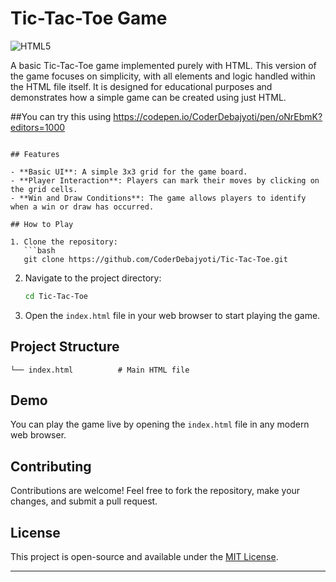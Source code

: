 # Tic-Tac-Toe Game

![HTML5](https://img.shields.io/badge/HTML5-%23E34F26.svg?&style=flat-square&logo=html5&logoColor=white)

A basic Tic-Tac-Toe game implemented purely with HTML. This version of the game focuses on simplicity, with all elements and logic handled within the HTML file itself. It is designed for educational purposes and demonstrates how a simple game can be created using just HTML.

##You can try this using 
https://codepen.io/CoderDebajyoti/pen/oNrEbmK?editors=1000
```

## Features

- **Basic UI**: A simple 3x3 grid for the game board.
- **Player Interaction**: Players can mark their moves by clicking on the grid cells.
- **Win and Draw Conditions**: The game allows players to identify when a win or draw has occurred.

## How to Play

1. Clone the repository:
   ```bash
   git clone https://github.com/CoderDebajyoti/Tic-Tac-Toe.git
   ```
2. Navigate to the project directory:
   ```bash
   cd Tic-Tac-Toe
   ```
3. Open the `index.html` file in your web browser to start playing the game.

## Project Structure

```
└── index.html          # Main HTML file
```

## Demo

You can play the game live by opening the `index.html` file in any modern web browser.

## Contributing

Contributions are welcome! Feel free to fork the repository, make your changes, and submit a pull request.

## License

This project is open-source and available under the [MIT License](LICENSE).

---

